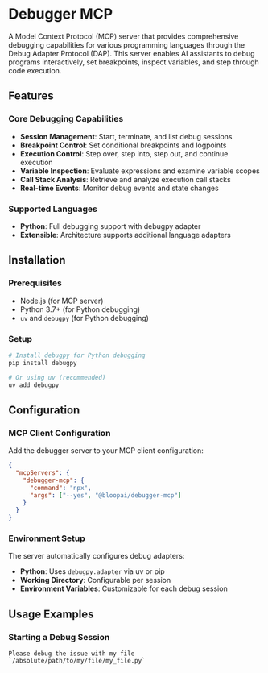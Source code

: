 # Debugger MCP

A Model Context Protocol (MCP) server that provides comprehensive debugging capabilities for various programming languages through the Debug Adapter Protocol (DAP). This server enables AI assistants to debug programs interactively, set breakpoints, inspect variables, and step through code execution.

## Features

### Core Debugging Capabilities

- **Session Management**: Start, terminate, and list debug sessions
- **Breakpoint Control**: Set conditional breakpoints and logpoints
- **Execution Control**: Step over, step into, step out, and continue execution
- **Variable Inspection**: Evaluate expressions and examine variable scopes
- **Call Stack Analysis**: Retrieve and analyze execution call stacks
- **Real-time Events**: Monitor debug events and state changes

### Supported Languages

- **Python**: Full debugging support with debugpy adapter
- **Extensible**: Architecture supports additional language adapters

## Installation

### Prerequisites

- Node.js (for MCP server)
- Python 3.7+ (for Python debugging)
- `uv` and `debugpy` (for Python debugging)

### Setup

```bash
# Install debugpy for Python debugging
pip install debugpy

# Or using uv (recommended)
uv add debugpy
```

## Configuration

### MCP Client Configuration

Add the debugger server to your MCP client configuration:

```json
{
  "mcpServers": {
    "debugger-mcp": {
      "command": "npx",
      "args": ["--yes", "@bloopai/debugger-mcp"]
    }
  }
}
```

### Environment Setup

The server automatically configures debug adapters:

- **Python**: Uses `debugpy.adapter` via uv or pip
- **Working Directory**: Configurable per session
- **Environment Variables**: Customizable for each debug session

## Usage Examples

### Starting a Debug Session

```prompt
Please debug the issue with my file `/absolute/path/to/my/file/my_file.py`
```
